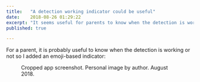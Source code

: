 ```yaml
---
title:   "A detection working indicator could be useful"
date:    2018-08-26 01:29:22
excerpt: "It seems useful for parents to know when the detection is working or not so I added an indicator."
published: true

---
```

For a parent, it is probably useful to know when the detection is working or
not so I added an emoji-based indicator:

<figure>
  <img src="{{ site.url }}{{ site.baseurl }}/assets/images/detection-indicator.jpg" alt="">
  <figcaption>Cropped app screenshot. Personal image by author. August 2018.</figcaption>
</figure>

